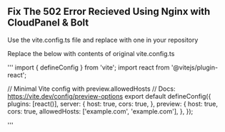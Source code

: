 ## Fix The 502 Error Recieved Using Nginx with CloudPanel & Bolt

Use the vite.config.ts file and replace with one in your repository 

Replace the below with contents of original vite.config.ts

'''
import { defineConfig } from 'vite';
import react from '@vitejs/plugin-react';

// Minimal Vite config with preview.allowedHosts
// Docs: https://vite.dev/config/preview-options
export default defineConfig({
  plugins: [react()],
  server: {
    host: true,
    cors: true,
  },
  preview: {
    host: true,
    cors: true,
    allowedHosts: ['example.com', 'example.com'],
  },
});

'''
